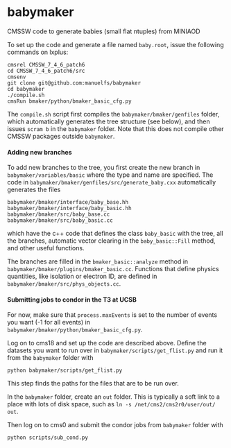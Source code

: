 babymaker
==============

CMSSW code to generate babies (small flat ntuples) from MINIAOD

To set up the code and generate a file named `baby.root`, issue the following commands 
on lxplus:

    cmsrel CMSSW_7_4_6_patch6
    cd CMSSW_7_4_6_patch6/src
    cmsenv
    git clone git@github.com:manuelfs/babymaker
    cd babymaker
    ./compile.sh
    cmsRun bmaker/python/bmaker_basic_cfg.py

The `compile.sh` script first compiles the `babymaker/bmaker/genfiles` folder, which
automatically generates the tree structure (see below), and then issues `scram b`
in the `babymaker` folder. Note that this does not compile other CMSSW packages
outside `babymaker`.

#### Adding new branches

To add new branches to the tree, you first create the new branch in
`babymaker/variables/basic` where the type and name are specified.
The code in `babymaker/bmaker/genfiles/src/generate_baby.cxx` automatically generates
the files 

    babymaker/bmaker/interface/baby_base.hh
    babymaker/bmaker/interface/baby_basic.hh
    babymaker/bmaker/src/baby_base.cc
    babymaker/bmaker/src/baby_basic.cc

which have the c++ code that defines the class `baby_basic` with the tree, all the branches,
automatic vector clearing in the `baby_basic::Fill` method, and other useful functions.


The branches are filled in the `bmaker_basic::analyze` method in 
`babymaker/bmaker/plugins/bmaker_basic.cc`. Functions that define physics quantities,
like isolation or electron ID, are defined in `babymaker/bmaker/src/phys_objects.cc`.

#### Submitting jobs to condor in the T3 at UCSB

For now, make sure that `process.maxEvents` is set to the number of events you want
(-1 for all events) in `babymaker/bmaker/python/bmaker_basic_cfg.py`.

Log on to cms18 and set up the code are described above.
Define the datasets you want to run over in `babymaker/scripts/get_flist.py` and run it
from the `babymaker` folder with 

    python babymaker/scripts/get_flist.py 

This step finds the paths for the files that are to be run over.

In the `babymaker` folder, create an `out` folder. This is typically a soft link to a place
with lots of disk space, such as `ln -s /net/cms2/cms2r0/user/out/ out`.

Then log on to cms0 and submit the condor jobs from `babymaker` folder with

    python scripts/sub_cond.py

